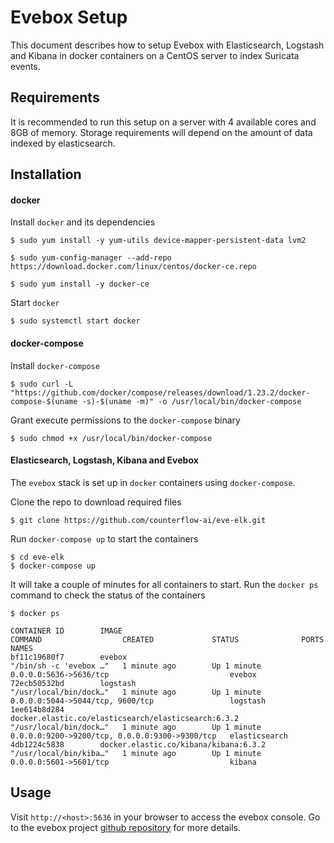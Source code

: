 # Evebox Setup

This document describes how to setup Evebox with Elasticsearch, Logstash and Kibana in docker containers on a CentOS server to index Suricata events.

## Requirements

It is recommended to run this setup on a server with 4 available cores and 8GB of memory. Storage requirements will depend on the amount of data indexed by elasticsearch.

## Installation

#### docker

Install `docker` and its dependencies

```console
$ sudo yum install -y yum-utils device-mapper-persistent-data lvm2
```

```console
$ sudo yum-config-manager --add-repo https://download.docker.com/linux/centos/docker-ce.repo
```

```console
$ sudo yum install -y docker-ce
```

Start `docker`

```console
$ sudo systemctl start docker
```

#### docker-compose

Install `docker-compose`

```console
$ sudo curl -L "https://github.com/docker/compose/releases/download/1.23.2/docker-compose-$(uname -s)-$(uname -m)" -o /usr/local/bin/docker-compose
```

Grant execute permissions to the `docker-compose` binary
```compose
$ sudo chmod +x /usr/local/bin/docker-compose
```

#### Elasticsearch, Logstash, Kibana and Evebox

The `evebox` stack is set up in `docker` containers using `docker-compose`. 

Clone the repo to download required files

```console
$ git clone https://github.com/counterflow-ai/eve-elk.git
```

Run `docker-compose up` to start the containers 

```console
$ cd eve-elk
$ docker-compose up
```

It will take a couple of minutes for all containers to start. Run the `docker ps` command to check the status of the containers

```console
$ docker ps

CONTAINER ID        IMAGE                                                 COMMAND                  CREATED             STATUS              PORTS                                            NAMES
bf11c19680f7        evebox                                                "/bin/sh -c 'evebox …"   1 minute ago        Up 1 minute         0.0.0.0:5636->5636/tcp                           evebox
72ecb50532bd        logstash                                              "/usr/local/bin/dock…"   1 minute ago        Up 1 minute         0.0.0.0:5044->5044/tcp, 9600/tcp                 logstash
1ee614b8d284        docker.elastic.co/elasticsearch/elasticsearch:6.3.2   "/usr/local/bin/dock…"   1 minute ago        Up 1 minute         0.0.0.0:9200->9200/tcp, 0.0.0.0:9300->9300/tcp   elasticsearch
4db1224c5838        docker.elastic.co/kibana/kibana:6.3.2                 "/usr/local/bin/kiba…"   1 minute ago        Up 1 minute         0.0.0.0:5601->5601/tcp                           kibana
```

## Usage

Visit `http://<host>:5636` in your browser to access the evebox console. Go to the evebox project [github repository](https://github.com/counterflow-ai/evebox) for more details.